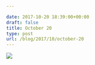 ```yaml
---

date: 2017-10-20 18:39:00+00:00
draft: false
title: October 20
type: post
url: /blog/2017/10/october-20
---
```




  
![](/images/2017-10-20-201710october-20/IMG_2478.jpg)

  


